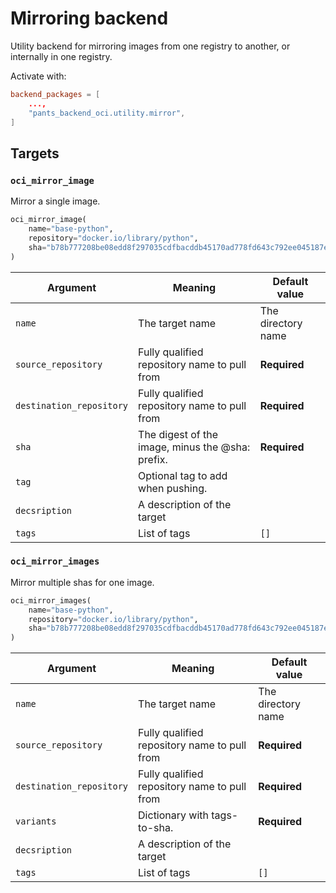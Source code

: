# Mirroring backend

Utility backend for mirroring images from one registry to another, or internally in one registry.

Activate with:

```toml
backend_packages = [
    ...,
    "pants_backend_oci.utility.mirror",
]
```

## Targets

### `oci_mirror_image`

Mirror a single image.

``` python
oci_mirror_image(
    name="base-python",
    repository="docker.io/library/python",
    sha="b78b777208be08edd8f297035cdfbacddb45170ad778fd643c792ee045187e39"
)
```

| Argument                 | Meaning                                          | Default value      |
|--------------------------|--------------------------------------------------|--------------------|
| `name`                   | The target name                                  | The directory name |
| `source_repository`      | Fully qualified repository name to pull from     | **Required**       |
| `destination_repository` | Fully qualified repository name to pull from     | **Required**       |
| `sha`                    | The digest of the image, minus the @sha: prefix. | **Required**       |
| `tag`                    | Optional tag to add when pushing.                |                    |
| `decsription`            | A description of the target                      |                    |
| `tags`                   | List of tags                                     | `[]`               |


### `oci_mirror_images`

Mirror multiple shas for one image.

``` python
oci_mirror_images(
    name="base-python",
    repository="docker.io/library/python",
    sha="b78b777208be08edd8f297035cdfbacddb45170ad778fd643c792ee045187e39"
)
```

| Argument                 | Meaning                                          | Default value      |
|--------------------------|--------------------------------------------------|--------------------|
| `name`                   | The target name                                  | The directory name |
| `source_repository`      | Fully qualified repository name to pull from     | **Required**       |
| `destination_repository` | Fully qualified repository name to pull from     | **Required**       |
| `variants` | Dictionary with tags-to-sha. | **Required** |
| `decsription`            | A description of the target                      |                    |
| `tags`                   | List of tags                                     | `[]`               |
